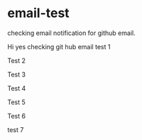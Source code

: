 # email-test
checking email notification for github email.

Hi yes
checking git hub email 
test 1

Test 2

Test 3

Test 4

Test 5

Test 6

test 7

